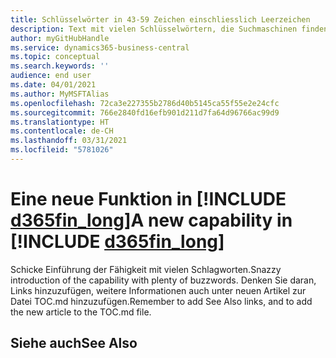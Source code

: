 ```yaml
---
title: Schlüsselwörter in 43-59 Zeichen einschliesslich Leerzeichen
description: Text mit vielen Schlüsselwörtern, die Suchmaschinen finden können.
author: myGitHubHandle
ms.service: dynamics365-business-central
ms.topic: conceptual
ms.search.keywords: ''
audience: end user
ms.date: 04/01/2021
ms.author: MyMSFTAlias
ms.openlocfilehash: 72ca3e227355b2786d40b5145ca55f55e2e24cfc
ms.sourcegitcommit: 766e2840fd16efb901d211d7fa64d96766ac99d9
ms.translationtype: HT
ms.contentlocale: de-CH
ms.lasthandoff: 03/31/2021
ms.locfileid: "5781026"
---
```

# <a name="a-new-capability-in-d365fin_long"></a><span data-ttu-id="da5b1-103">Eine neue Funktion in [!INCLUDE [d365fin_long](includes/d365fin_long_md.md)]</span><span class="sxs-lookup"><span data-stu-id="da5b1-103">A new capability in [!INCLUDE [d365fin_long](includes/d365fin_long_md.md)]</span></span>

<span data-ttu-id="da5b1-104">Schicke Einführung der Fähigkeit mit vielen Schlagworten.</span><span class="sxs-lookup"><span data-stu-id="da5b1-104">Snazzy introduction of the capability with plenty of buzzwords.</span></span> <span data-ttu-id="da5b1-105">Denken Sie daran, Links hinzuzufügen, weitere Informationen auch unter neuen Artikel zur Datei TOC.md hinzuzufügen.</span><span class="sxs-lookup"><span data-stu-id="da5b1-105">Remember to add See Also links, and to add the new article to the TOC.md file.</span></span>  

## <a name="see-also"></a><span data-ttu-id="da5b1-106">Siehe auch</span><span class="sxs-lookup"><span data-stu-id="da5b1-106">See Also</span></span>
